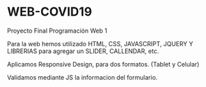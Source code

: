 # WEB-COVID19
Proyecto Final Programación Web 1 

Para la web hemos utilizado HTML, CSS, JAVASCRIPT, JQUERY Y LIBRERIAS para agregar un SLIDER, CALLENDAR, etc.

Aplicamos Responsive Design, para dos formatos. (Tablet y Celular)

Validamos mediante JS la informacion del formulario.
